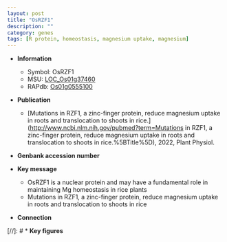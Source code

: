 ```yaml
---
layout: post
title: "OsRZF1"
description: ""
category: genes
tags: [R protein, homeostasis, magnesium uptake, magnesium]
---
```


* **Information**  
    + Symbol: OsRZF1  
    + MSU: [LOC_Os01g37460](http://rice.uga.edu/cgi-bin/ORF_infopage.cgi?orf=LOC_Os01g37460)  
    + RAPdb: [Os01g0555100](https://rapdb.dna.affrc.go.jp/locus/?name=Os01g0555100)  

* **Publication**  
    + [Mutations in RZF1, a zinc-finger protein, reduce magnesium uptake in roots and translocation to shoots in rice.](http://www.ncbi.nlm.nih.gov/pubmed?term=Mutations in RZF1, a zinc-finger protein, reduce magnesium uptake in roots and translocation to shoots in rice.%5BTitle%5D), 2022, Plant Physiol.

* **Genbank accession number**  

* **Key message**  
    + OsRZF1 is a nuclear protein and may have a fundamental role in maintaining Mg homeostasis in rice plants
    + Mutations in RZF1, a zinc-finger protein, reduce magnesium uptake in roots and translocation to shoots in rice

* **Connection**  

[//]: # * **Key figures**  


